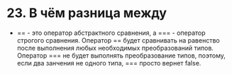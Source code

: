 # 23. В чём разница между

- == - это оператор абстрактного сравнения, а === - оператор строгого сравнения. Оператор == будет сравнивать на равенство после выполнения любых необходимых преобразований типов. Оператор === не будет выполнять преобразование типов, поэтому, если два занчения не одного типа, === просто вернет false.